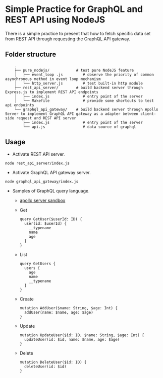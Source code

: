 # Simple Practice for GraphQL and REST API using NodeJS
There is a simple practice to present that how to fetch specific data set from REST API through requesting the GraphQL API gateway.
## Folder structure
```
    .
    ├── pure_nodejs/            # test pure NodeJS feature
    │   ├── event_loop .js         # observe the priority of common asynchronous method in event loop mechanism
    │   └── http_server.js         # test built-in http module
    ├── rest_api_server/        # build backend server through Express.js to implement REST API endpoints
    │   ├── index.js               # entry point of the server
    │   └── Makefile               # provide some shortcuts to test api endpoints
    └── graphql_api_gateway/    # build backend server through Apollo Server to implement GraphQL API gateway as a adapter between client-side request and REST API server
        ├── index.js               # entry point of the server
        └── api.js                 # data source of graphql
```

## Usage
- Activate REST API server.
```
node rest_api_server/index.js
```
- Activate GraphQL API gateway server.
```
node graphql_api_gateway/index.js
```
- Samples of GraphQL query language.
  - [apollo server sandbox](https://studio.apollographql.com/sandbox/explorer)
  - Get
    ```
    query GetUser($userId: ID) {
      user(id: $userId) {
        __typename
        name
        age
      }
    }
    ```
  - List
    ```
    query GetUsers {
      users {
        age
        name
        __typename
      }
    }
    ```

  - Create
    ```
    mutation AddUser($name: String, $age: Int) {
      addUser(name: $name, age: $age)
    }
    ```
  - Update
    ```
    mutation UpdateUser($id: ID, $name: String, $age: Int) {
      updateUser(id: $id, name: $name, age: $age)
    }
    ```
  - Delete
    ```
    mutation DeleteUser($id: ID) {
      deleteUser(id: $id)
    }
    ```